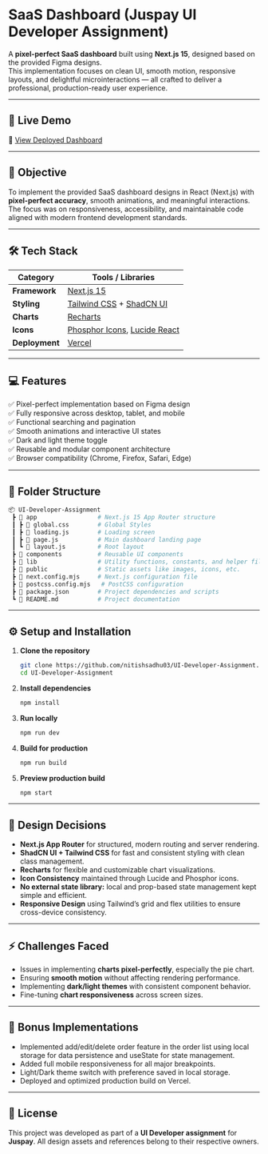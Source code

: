 
# SaaS Dashboard (Juspay UI Developer Assignment)

A **pixel-perfect SaaS dashboard** built using **Next.js 15**, designed based on the provided Figma designs.  
This implementation focuses on clean UI, smooth motion, responsive layouts, and delightful microinteractions — all crafted to deliver a professional, production-ready user experience.


---


## 🚀 Live Demo  
🔗 [View Deployed Dashboard](https://ui-developer-assignment-eosin.vercel.app)


---


## 🎯 Objective  
To implement the provided SaaS dashboard designs in React (Next.js) with **pixel-perfect accuracy**, smooth animations, and meaningful interactions.  
The focus was on responsiveness, accessibility, and maintainable code aligned with modern frontend development standards.


---


## 🛠️ Tech Stack  

| Category | Tools / Libraries |
|-----------|-------------------|
| **Framework** | [Next.js 15](https://nextjs.org/) |
| **Styling** | [Tailwind CSS](https://tailwindcss.com/) + [ShadCN UI](https://ui.shadcn.com/) |
| **Charts** | [Recharts](https://recharts.org/en-US/) |
| **Icons** | [Phosphor Icons](https://phosphoricons.com/), [Lucide React](https://lucide.dev/) |
| **Deployment** | [Vercel](https://vercel.com/) |


---


## 💻 Features  

✅ Pixel-perfect implementation based on Figma design  
✅ Fully responsive across desktop, tablet, and mobile  
✅ Functional searching and pagination  
✅ Smooth animations and interactive UI states  
✅ Dark and light theme toggle  
✅ Reusable and modular component architecture  
✅ Browser compatibility (Chrome, Firefox, Safari, Edge)  


---


## 📁 Folder Structure  

```bash
📦 UI-Developer-Assignment
 ┣ 📂 app                 # Next.js 15 App Router structure
 ┃ ┣ 📜 global.css        # Global Styles
 ┃ ┣ 📜 loading.js        # Loading screen
 ┃ ┣ 📜 page.js           # Main dashboard landing page
 ┃ ┗ 📜 layout.js         # Root layout
 ┣ 📂 components          # Reusable UI components
 ┣ 📂 lib                 # Utility functions, constants, and helper files
 ┣ 📂 public              # Static assets like images, icons, etc.
 ┣ 📜 next.config.mjs     # Next.js configuration file
 ┣ 📜 postcss.config.mjs   # PostCSS configuration
 ┣ 📜 package.json        # Project dependencies and scripts
 ┗ 📜 README.md           # Project documentation
```

---


## ⚙️ Setup and Installation  

1. **Clone the repository**  
   ```bash
   git clone https://github.com/nitishsadhu03/UI-Developer-Assignment.git
   cd UI-Developer-Assignment


2. **Install dependencies**

   ```bash
   npm install
   ```

3. **Run locally**

   ```bash
   npm run dev
   ```

4. **Build for production**

   ```bash
   npm run build
   ```

5. **Preview production build**

   ```bash
   npm start
   ```


---


## 🧠 Design Decisions

* **Next.js App Router** for structured, modern routing and server rendering.
* **ShadCN UI + Tailwind CSS** for fast and consistent styling with clean class management.
* **Recharts** for flexible and customizable chart visualizations.
* **Icon Consistency** maintained through Lucide and Phosphor icons.
* **No external state library:** local and prop-based state management kept simple and efficient.
* **Responsive Design** using Tailwind’s grid and flex utilities to ensure cross-device consistency.


---


## ⚡ Challenges Faced

* Issues in implementing **charts pixel-perfectly**, especially the pie chart.
* Ensuring **smooth motion** without affecting rendering performance.
* Implementing **dark/light themes** with consistent component behavior.
* Fine-tuning **chart responsiveness** across screen sizes.


---


## 💎 Bonus Implementations

* Implemented add/edit/delete order feature in the order list using local storage for data persistence and useState for state management.
* Added full mobile responsiveness for all major breakpoints.
* Light/Dark theme switch with preference saved in local storage.
* Deployed and optimized production build on Vercel.


---


## 📜 License

This project was developed as part of a **UI Developer assignment** for **Juspay**.
All design assets and references belong to their respective owners.
